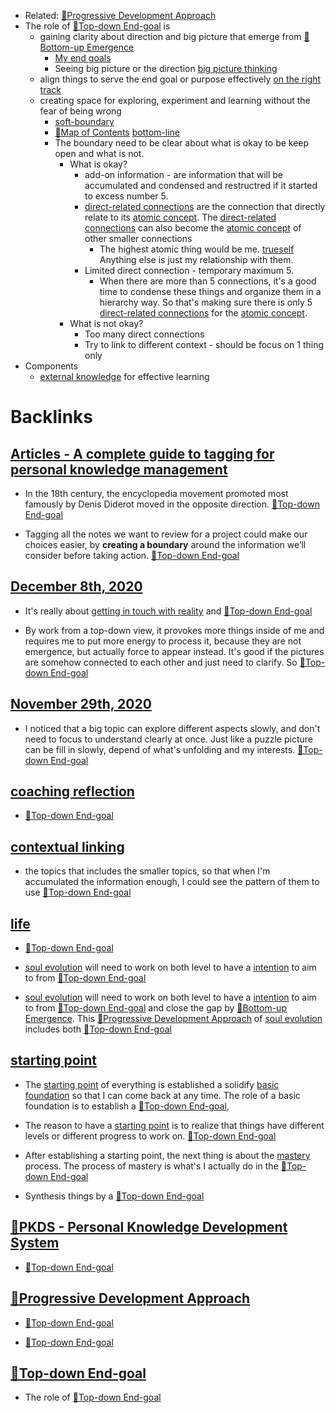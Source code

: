 - Related: [🌱Progressive Development Approach](<🌱Progressive Development Approach.md>)
- The role of [🌲Top-down End-goal](<🌲Top-down End-goal.md>) is 
    - gaining clarity about direction and big picture that emerge from [🌲Bottom-up Emergence](<🌲Bottom-up Emergence.md>)
        - [My end goals](<My end goals.md>) 
        - Seeing big picture or the direction [big picture thinking](<big picture thinking.md>)
    - align things to serve the end goal or purpose effectively [on the right track](<on the right track.md>)
    - creating space for exploring, experiment and learning without the fear of being wrong
        - [soft-boundary](<soft-boundary.md>)
        - [🧭Map of Contents](<🧭Map of Contents.md>) [bottom-line](<bottom-line.md>)
        - The boundary need to be clear about what is okay to be keep open and what is not.
            - What is okay?
                - add-on information - are information that will be accumulated and condensed and restructred if it started to excess number 5.
                - [direct-related connections](<direct-related connections.md>) are the connection that directly relate to its [atomic concept](<atomic concept.md>). The [direct-related connections](<direct-related connections.md>) can also become the [atomic concept](<atomic concept.md>) of other smaller connections
                    - The highest atomic thing would be me. [trueself](<trueself.md>) Anything else is just my relationship with them.
                - Limited direct connection - temporary maximum 5.
                    - When there are more than 5 connections, it's a good time to condense these things and organize them in a hierarchy way. So that's making sure there is only 5 [direct-related connections](<direct-related connections.md>) for the [atomic concept](<atomic concept.md>).
            - What is not okay?
                - Too many direct connections
                - Try to link to different context - should be focus on 1 thing only
- Components
    - [external knowledge](<external knowledge.md>) for effective learning

# Backlinks
## [Articles - A complete guide to tagging for personal knowledge management](<Articles - A complete guide to tagging for personal knowledge management.md>)
- In the 18th century, the encyclopedia movement promoted most famously by Denis Diderot moved in the opposite direction. [🌲Top-down End-goal](<🌲Top-down End-goal.md>)

- Tagging all the notes we want to review for a project could make our choices easier, by **creating a boundary** around the information we’ll consider before taking action. [🌲Top-down End-goal](<🌲Top-down End-goal.md>)

## [December 8th, 2020](<December 8th, 2020.md>)
- It's really about [getting in touch with reality](<getting in touch with reality.md>) and [🌲Top-down End-goal](<🌲Top-down End-goal.md>)

- By work from a top-down view, it provokes more things inside of me and requires me to put more energy to process it, because they are not emergence, but actually force to appear instead. It's good if the pictures are somehow connected to each other and just need to clarify. So [🌲Top-down End-goal](<🌲Top-down End-goal.md>)

## [November 29th, 2020](<November 29th, 2020.md>)
- I noticed that a big topic can explore different aspects slowly, and don't need to focus to understand clearly at once. Just like a puzzle picture can be fill in slowly, depend of what's unfolding and my interests. [🌲Top-down End-goal](<🌲Top-down End-goal.md>)

## [coaching reflection](<coaching reflection.md>)
- [🌲Top-down End-goal](<🌲Top-down End-goal.md>)

## [contextual linking](<contextual linking.md>)
- the topics that includes the smaller topics, so that when I'm accumulated the information enough, I could see the pattern of them to use [🌲Top-down End-goal](<🌲Top-down End-goal.md>)

## [life](<life.md>)
- [🌲Top-down End-goal](<🌲Top-down End-goal.md>)

- [soul evolution](<soul evolution.md>) will need to work on both level to have a [intention](<intention.md>) to aim to from [🌲Top-down End-goal](<🌲Top-down End-goal.md>)

- [soul evolution](<soul evolution.md>) will need to work on both level to have a [intention](<intention.md>) to aim to from [🌲Top-down End-goal](<🌲Top-down End-goal.md>) and close the gap by [🌲Bottom-up Emergence](<🌲Bottom-up Emergence.md>). This [🌱Progressive Development Approach](<🌱Progressive Development Approach.md>) of [soul evolution](<soul evolution.md>) includes both [🌲Top-down End-goal](<🌲Top-down End-goal.md>)

## [starting point](<starting point.md>)
- The [starting point](<starting point.md>) of everything is established a solidify [basic foundation](<basic foundation.md>) so that I can come back at any time. The role of a basic foundation is to establish a [🌲Top-down End-goal](<🌲Top-down End-goal.md>),

- The reason to have a [starting point](<starting point.md>) is to realize that things have different levels or different progress to work on. [🌲Top-down End-goal](<🌲Top-down End-goal.md>)

- After establishing a starting point, the next thing is about the [mastery](<mastery.md>) process. The process of mastery is what's I actually do in the [🌲Top-down End-goal](<🌲Top-down End-goal.md>)

- Synthesis things by a [🌲Top-down End-goal](<🌲Top-down End-goal.md>)

## [🌱PKDS - Personal Knowledge Development System](<🌱PKDS - Personal Knowledge Development System.md>)
- [🌲Top-down End-goal](<🌲Top-down End-goal.md>)

## [🌱Progressive Development Approach](<🌱Progressive Development Approach.md>)
- [🌲Top-down End-goal](<🌲Top-down End-goal.md>)

-  [🌲Top-down End-goal](<🌲Top-down End-goal.md>)

## [🌲Top-down End-goal](<🌲Top-down End-goal.md>)
- The role of [🌲Top-down End-goal](<🌲Top-down End-goal.md>)

